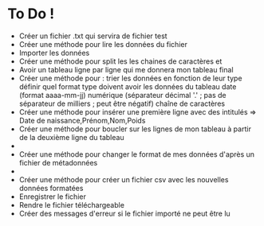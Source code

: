 # To Do !

- Créer un fichier .txt qui servira de fichier test
- Créer une méthode pour lire les données du fichier
- Importer les données
- Créer une méthode pour split les les chaines de caractères et
- Avoir un tableau ligne par ligne qui me donnera mon tableau final
- Créer une méthode pour :
        trier les données en fonction de leur type
        définir quel format type doivent avoir les données du tableau
                date (format aaaa-mm-jj)
                numérique (séparateur décimal '.' ; pas de séparateur de milliers ; peut être négatif)
                chaîne de caractères
- Créer une méthode pour insérer une première ligne avec des intitulés => Date de naissance,Prénom,Nom,Poids
- Créer une méthode pour boucler sur les lignes de mon tableau à partir de la deuxième ligne du tableau
- 
- Créer une méthode pour changer le format de mes données d'après un fichier de métadonnées
- 
- Créer une méthode pour créer un fichier csv avec les nouvelles données formatées
- Enregistrer le fichier
- Rendre le fichier téléchargeable
- Créer des messages d'erreur si le fichier importé ne peut être lu 